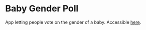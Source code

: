 # Baby Gender Poll

App letting people vote on the gender of a baby. Accessible [here](https://baby-gender-poll.herokuapp.com/).
